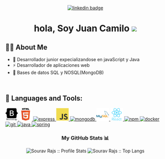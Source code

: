 <div align="center">
  
<!-- <img href="www.linkedin.com/in/juan-camilo-pedraza-sandoval-6736b0261" src="https://img.shields.io/badge/Ritesh_Kumar-30302f?style=flat&logo=linkedin"/> -->
[![linkedin badge](https://img.shields.io/badge/Juan-Camilo-30302f?style=flat&logo=linkedin)](https://www.linkedin.com/in/juan-camilo-pedraza-sandoval-6736b0261)



<h1>hola, Soy Juan Camilo  <img src="https://media.giphy.com/media/hvRJCLFzcasrR4ia7z/giphy.gif" width="30px"></h1>


  
</div>
  
<!-- ## Hi there 👋 

## I am a Fast Learner, FullStack Developer, Competetive Programmer -->


## 🙋‍♂️ About Me
- 🌱 Desarrollador junior expecializandose en javaScript y Java
- ⚡ Desarrollador de aplicaciones web
- 🐘 Bases de datos SQL y NOSQL(MongoDB)

<br/>

## 🚀 Languages and Tools:
<p align="centre"> 
<a href="https://getbootstrap.com" target="_blank"><img src="https://raw.githubusercontent.com/devicons/devicon/master/icons/bootstrap/bootstrap-plain-wordmark.svg" alt="bootstrap" width="40" height="40"/>
<a href="https://www.w3.org/html/" target="_blank"> <img src="https://raw.githubusercontent.com/devicons/devicon/master/icons/html5/html5-original-wordmark.svg" alt="html5" width="40" height="40"/> </a><a href="https://expressjs.com" target="_blank"> <img src="https://icongr.am/devicon/express-original-wordmark.svg?size=128&color=ffffff" alt="express" width="40" height="40"/> </a>
<a href="https://developer.mozilla.org/en-US/docs/Web/JavaScript" target="_blank"> <img src="https://raw.githubusercontent.com/devicons/devicon/master/icons/javascript/javascript-original.svg" alt="javascript" width="40" height="40"/> </a>
<a href="https://www.mongodb.com/" target="_blank"> <img src="https://icongr.am/devicon/mongodb-original.svg?size=128&color=ffffff" alt="mongodb" width="40" height="40"/> </a>
<a href="https://www.mysql.com/" target="_blank"> <img src="https://raw.githubusercontent.com/devicons/devicon/master/icons/mysql/mysql-original-wordmark.svg" alt="mysql" width="40" height="40"/> </a><a href="https://reactjs.org/" target="_blank"> <img src="https://raw.githubusercontent.com/devicons/devicon/master/icons/react/react-original-wordmark.svg" alt="react" width="40" height="40"/> </a>
<a href="https://www.npmjs.com/" target="_blank"> <img src="https://icongr.am/devicon/npm-original-wordmark.svg?size=128&color=ffffff" alt="npm" width="40" height="40"/> </a>
<a href="https://www.docker.com/" target:"_blank"> <img src="https://cursosdedesarrollo.com/wp-content/uploads/2019/08/Moby-logo.png" 
 alt="docker" width="40" height="40"/> </a>
 <a href="https://github.com/" target:"_blank"> <img src="https://upload.wikimedia.org/wikipedia/commons/thumb/9/91/Octicons-mark-github.svg/2048px-Octicons-mark-github.svg.png"  alt="git" width="40" height="40"/> </a>
  <a href="https://www.java.com/es/" target:"_blank"> <img src="https://cdn.icon-icons.com/icons2/2415/PNG/512/java_original_wordmark_logo_icon_146459.png"  alt="java" width="40" height="40"/> </a>
   <a href="https://spring.io" target:"_blank"> <img src="https://miro.medium.com/v2/resize:fit:1358/1*8L-t1eToyCTVO3dH6--gZw.png"  alt="spring" width="40" height="40"/> </a>




<h3 align="center">My GitHub Stats 📊 </h3>
<p align="center">
  <img height="180em" src="https://github-readme-stats.vercel.app/api?username=juanca2805&theme=tokyonight&show_icons=true&hide_border=true&count_private=true" alt="Sourav Rajs :: Profile Stats" />
  <img height="180em" src="https://github-readme-stats.vercel.app/api/top-langs/?username=juanca2805&langs_count=8&theme=tokyonight&layout=compact&hide_border=true" alt="Sourav Rajs :: Top Langs" />
</p>

  

  
<!-- ![Github stats](https://github-readme-stats.vercel.app/api?username=nyctonio)
 -->
